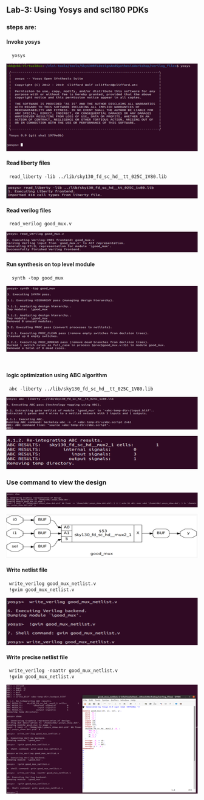 ## Lab-3: Using Yosys and scl180 PDKs
### steps are:
#### Invoke yosys
      yosys 
      
![yosys](https://github.com/VBK0-0/Balakrishna_VSD-HDP/blob/main/Week1/Day_1/3_Introduction_to_yosys_and_logic_synthesis/Assets/yosys.png)

#### Read liberty files
     read_liberty -lib ../lib/sky130_fd_sc_hd__tt_025C_1V80.lib
  
![Read_liberty_files](https://github.com/VBK0-0/Balakrishna_VSD-HDP/blob/main/Week1/Day_1/3_Introduction_to_yosys_and_logic_synthesis/Assets/Read_liberty_files.png)

#### Read verilog files
     read_verilog good_mux.v
     
![Read_verilog_file](https://github.com/VBK0-0/Balakrishna_VSD-HDP/blob/main/Week1/Day_1/3_Introduction_to_yosys_and_logic_synthesis/Assets/Read_verilog_file.png)


#### Run synthesis on top level module
      synth -top good_mux
      
![run_synth_on_top_level_module](https://github.com/VBK0-0/Balakrishna_VSD-HDP/blob/main/Week1/Day_1/3_Introduction_to_yosys_and_logic_synthesis/Assets/run_synth_on_top_level_module.png)

![]()

#### logic optimization using ABC algorithm
     abc -liberty ../lib/sky130_fd_sc_hd__tt_025C_1V80.lib
     
![Logic_optimization_using_ABC_algorithm](https://github.com/VBK0-0/Balakrishna_VSD-HDP/blob/main/Week1/Day_1/3_Introduction_to_yosys_and_logic_synthesis/Assets/Logic_optimization_using_ABC_algorithm_1.png)

![Reintegrating_ABC_results](https://github.com/VBK0-0/Balakrishna_VSD-HDP/blob/main/Week1/Day_1/3_Introduction_to_yosys_and_logic_synthesis/Assets/Reintegrating_ABC_results.png)

### Use command to view the design 
![Show_command](https://github.com/VBK0-0/Balakrishna_VSD-HDP/blob/main/Week1/Day_1/3_Introduction_to_yosys_and_logic_synthesis/Assets/Show_command.png)

![show_design](https://github.com/VBK0-0/Balakrishna_VSD-HDP/blob/main/Week1/Day_1/3_Introduction_to_yosys_and_logic_synthesis/Assets/show_design_1.png)


#### Write netlist file
     write_verilog good_mux_netlist.v
     !gvim good_mux_netlist.v
![write_netlist_file](https://github.com/VBK0-0/Balakrishna_VSD-HDP/blob/main/Week1/Day_1/3_Introduction_to_yosys_and_logic_synthesis/Assets/write_netlist_file.png)

#### Write precise netlist file
     write_verilog -noattr good_mux_netlist.v
     !gvim good_mux_netlist.v
     
![Write_precise_netlist_file](https://github.com/VBK0-0/Balakrishna_VSD-HDP/blob/main/Week1/Day_1/3_Introduction_to_yosys_and_logic_synthesis/Assets/Write_precise_netlist_file.png)
